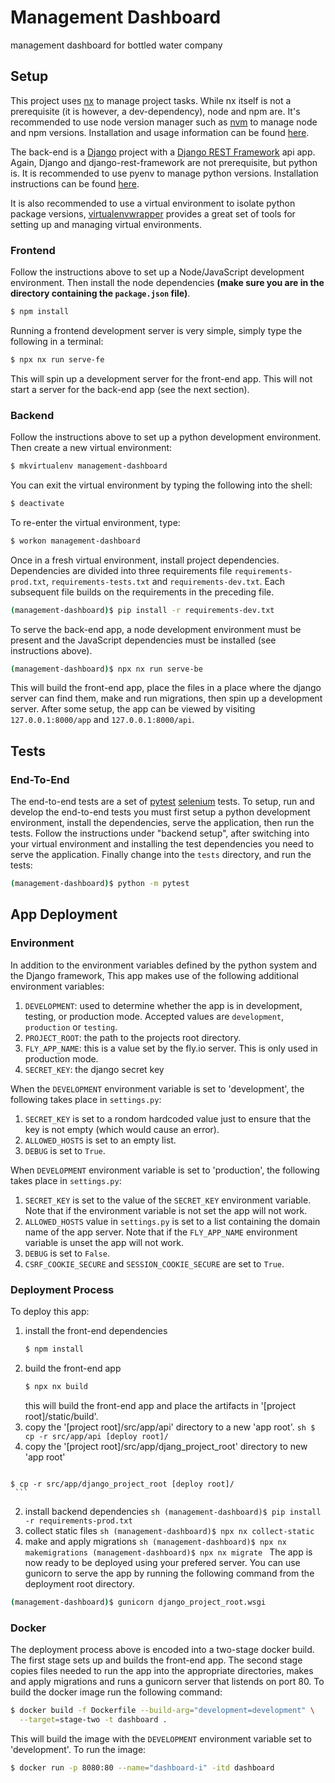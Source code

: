 #  Management Dashboard
management dashboard for bottled water company

##  Setup
  This project uses [nx](https://nx.dev/) to manage project tasks. While nx
  itself is not a prerequisite (it is however, a dev-dependency), node and
  npm are. It's recommended to use node version manager such as
  [nvm](https://docs.npmjs.com/downloading-and-installing-node-js-and-npm#using-a-node-version-manager-to-install-nodejs-and-npm)
  to manage node and npm versions. Installation and usage information can be
  found [here](https://github.com/nvm-sh/nvm?tab=readme-ov-file#installing-and-updating).

  The back-end is a [Django](https://www.djangoproject.com/) project with a
  [Django REST Framework](https://www.django-rest-framework.org/) api app.
  Again, Django and django-rest-framework are not prerequisite, but python
  is. It is recommended to use pyenv to manage python versions. Installation
  instructions can be found [here](https://realpython.com/intro-to-pyenv/#why-use-pyenv). 

  It is also recommended to use a virtual environment to isolate python
  package versions,
  [virtualenvwrapper](https://virtualenvwrapper.readthedocs.io/en/latest/)
  provides a great set of tools for setting up and managing virtual
  environments.

### Frontend
  Follow the instructions above to set up a Node/JavaScript development
  environment. Then install the node dependencies **(make sure you are in
  the directory containing the `package.json` file)**.
  ```sh
  $ npm install
  ```
  Running a frontend development server is very simple, simply type the
  following in a terminal:
  ```sh
  $ npx nx run serve-fe
  ```
  This will spin up a development server for the front-end app. This will
  not start a server for the back-end app (see the next section).

### Backend
  Follow the instructions above to set up a python development environment.
  Then create a new virtual environment:
  ```sh
  $ mkvirtualenv management-dashboard
  ```
  You can exit the virtual environment by typing the following into the
  shell:
  ```sh
  $ deactivate
  ```
  To re-enter the virtual environment, type:
  ```sh
  $ workon management-dashboard
  ```
  Once in a fresh virtual environment, install project dependencies.
  Dependencies are divided into three requirements file
  `requirements-prod.txt`, `requirements-tests.txt` and
  `requirements-dev.txt`. Each subsequent file builds on the requirements
  in the preceding file.
  ```sh
  (management-dashboard)$ pip install -r requirements-dev.txt
  ```
  To serve the back-end app, a node development environment must be present
  and the JavaScript dependencies must be installed (see instructions above).
  ```sh
  (management-dashboard)$ npx nx run serve-be
  ```
  This will build the front-end app, place the files in a place where the
  django server can find them, make and run migrations, then spin up a
  development server. After some setup, the app can be viewed by visiting
  `127.0.0.1:8000/app`  and `127.0.0.1:8000/api`.

##  Tests
###  End-To-End
  The end-to-end tests are a set of
  [pytest](https://docs.pytest.org/en/7.4.x/contents.html)
  [selenium](https://selenium-python.readthedocs.io/index.html) tests. To
  setup, run and develop the end-to-end tests you must first setup a python
  development environment, install the dependencies, serve the application,
  then run the tests. Follow the instructions under "backend setup",  after
  switching into your virtual environment and installing the test
  dependencies you need to serve the application. Finally change into the
  `tests` directory, and run the tests:
  ```sh
  (management-dashboard)$ python -m pytest
  ```

## App Deployment
### Environment
  In addition to the environment variables defined by the python system and
  the Django framework, This app makes use of the following additional
  environment variables:
  1. `DEVELOPMENT`: used to determine whether the app is in development,
     testing, or production mode. Accepted values are `development`,
     `production` or `testing`.
  2. `PROJECT_ROOT`: the path to the projects root directory.
  3. `FLY_APP_NAME`: this is a value set by the fly.io server. This is
     only used in production mode.
  4. `SECRET_KEY`: the django secret key

  When the `DEVELOPMENT` environment variable is set to 'development', the
  following takes place in `settings.py`:
  1. `SECRET_KEY` is set to a rondom hardcoded value just to ensure that the
     key is not empty (which would cause an error).
  2. `ALLOWED_HOSTS` is set to an empty list.
  3. `DEBUG` is set to `True`.

  When `DEVELOPMENT` environment variable is set to 'production', the
  following takes place in `settings.py`:
  1. `SECRET_KEY` is set to the value of the `SECRET_KEY` environment
     variable. Note that if the environment variable is not set the app will
     not work.
  2. `ALLOWED_HOSTS` value in `settings.py` is set to a list containing the
     domain name of the app server. Note that if the `FLY_APP_NAME`
     environment variable is unset the app will not work.
  3. `DEBUG` is set to `False`.
  4. `CSRF_COOKIE_SECURE` and `SESSION_COOKIE_SECURE` are set to `True`.

### Deployment Process
  To deploy this app:
  1. install the front-end dependencies
     ```sh
     $ npm install
     ```
  2. build the front-end app
     ```sh
     $ npx nx build
     ```
     this will build the front-end app and place the artifacts in
     '[project root]/static/build'.
  3. copy the '[project root]/src/app/api' directory to a new 'app root'.
    ```sh
    $ cp -r src/app/api [deploy root]/
    ```
  4. copy the '[project root]/src/app/djang_project_root' directory to new
     'app root'
     ```sh
    $ cp -r src/app/django_project_root [deploy root]/
     ```
  2. install backend dependencies
    ```sh
    (management-dashboard)$ pip install -r requirements-prod.txt
    ```
  6. collect static files
    ```sh
    (management-dashboard)$ npx nx collect-static
    ```
  7. make and apply migrations
    ```sh
    (management-dashboard)$ npx nx makemigrations
    (management-dashboard)$ npx nx migrate
    ```
  The app is now ready to be deployed using your prefered server. You can
  use gunicorn to serve the app by running the following command from the
  deployment root directory.
  ```sh
  (management-dashboard)$ gunicorn django_project_root.wsgi
  ```
### Docker
  The deployment process above is encoded into a two-stage docker build.
  The first stage sets up and builds the front-end app. The second stage
  copies files needed to run the app into the appropriate directories,
  makes and apply migrations and runs a gunicorn server that listends on
  port 80. To build the docker image run the following command:
  ```sh
  $ docker build -f Dockerfile --build-arg="development=development" \
    --target=stage-two -t dashboard .
  ```
  This will build the image with the `DEVELOPMENT` environment variable
  set to 'development'. To run the image:
  ```sh
  $ docker run -p 8080:80 --name="dashboard-i" -itd dashboard
  ```
